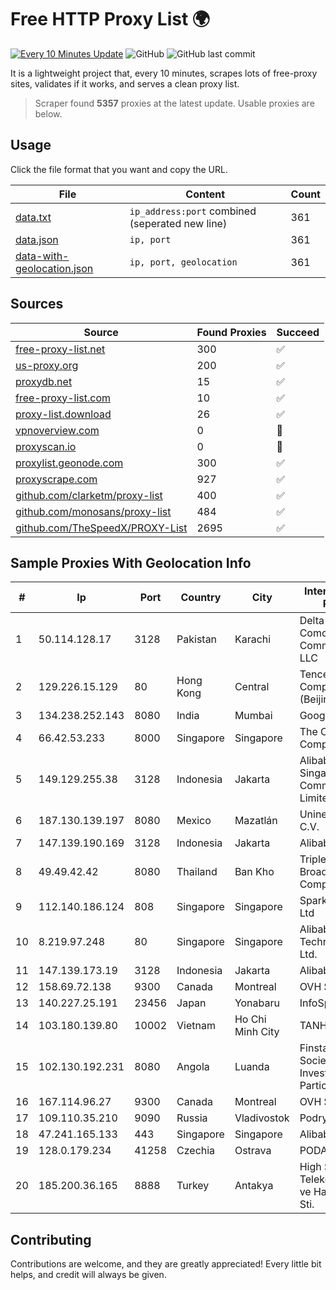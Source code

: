 
# Free HTTP Proxy List 🌍

[![Every 10 Minutes Update](https://github.com/mertguvencli/http-proxy-list/actions/workflows/main.yml/badge.svg?branch=main)](https://github.com/mertguvencli/http-proxy-list/actions/workflows/main.yml)
![GitHub](https://img.shields.io/github/license/mertguvencli/http-proxy-list)
![GitHub last commit](https://img.shields.io/github/last-commit/mertguvencli/http-proxy-list)

It is a lightweight project that, every 10 minutes, scrapes lots of free-proxy sites, validates if it works, and serves a clean proxy list.


> Scraper found **5357** proxies at the latest update. Usable proxies are below.

## Usage

Click the file format that you want and copy the URL.


|File|Content|Count|
|----|-------|-----|
|[data.txt](https://raw.githubusercontent.com/mertguvencli/http-proxy-list/main/proxy-list/data.txt)|`ip_address:port` combined (seperated new line)|361|
|[data.json](https://raw.githubusercontent.com/mertguvencli/http-proxy-list/main/proxy-list/data.json)|`ip, port`|361|
|[data-with-geolocation.json](https://raw.githubusercontent.com/mertguvencli/http-proxy-list/main/proxy-list/data-with-geolocation.json)|`ip, port, geolocation`|361|

## Sources

|Source|Found Proxies|Succeed|
|------|-------------|-------|
|[free-proxy-list.net](https://free-proxy-list.net)|300|✅|
|[us-proxy.org](https://www.us-proxy.org)|200|✅|
|[proxydb.net](http://proxydb.net)|15|✅|
|[free-proxy-list.com](https://free-proxy-list.com/?page=&port=&type%5B%5D=http&type%5B%5D=https&up_time=0&search=Search)|10|✅|
|[proxy-list.download](https://www.proxy-list.download/HTTP)|26|✅|
|[vpnoverview.com](https://vpnoverview.com/privacy/anonymous-browsing/free-proxy-servers)|0|🚫|
|[proxyscan.io](https://www.proxyscan.io)|0|🚫|
|[proxylist.geonode.com](https://proxylist.geonode.com/api/proxy-list?limit=300&page=1&sort_by=lastChecked&sort_type=desc&protocols=http,https)|300|✅|
|[proxyscrape.com](https://api.proxyscrape.com/v2/?request=displayproxies&protocol=http&timeout=10000&country=all&ssl=all&anonymity=all)|927|✅|
|[github.com/clarketm/proxy-list](https://raw.githubusercontent.com/clarketm/proxy-list/master/proxy-list-raw.txt)|400|✅|
|[github.com/monosans/proxy-list](https://raw.githubusercontent.com/monosans/proxy-list/main/proxies/http.txt)|484|✅|
|[github.com/TheSpeedX/PROXY-List](https://raw.githubusercontent.com/TheSpeedX/PROXY-List/master/http.txt)|2695|✅|


## Sample Proxies With Geolocation Info

|#|Ip|Port|Country|City|Internet Service Provider|
|-|--|----|-------|----|-------------------------|
|1|50.114.128.17|3128|Pakistan|Karachi|Delta Centric LLC, Comcast Cable Communications, LLC|
|2|129.226.15.129|80|Hong Kong|Central|Tencent Cloud Computing (Beijing) Co|
|3|134.238.252.143|8080|India|Mumbai|Google LLC|
|4|66.42.53.233|8000|Singapore|Singapore|The Constant Company|
|5|149.129.255.38|3128|Indonesia|Jakarta|Alibaba.com Singapore E-Commerce Private Limited|
|6|187.130.139.197|8080|Mexico|Mazatlán|Uninet S.A. de C.V.|
|7|147.139.190.169|3128|Indonesia|Jakarta|Alibaba.com LLC|
|8|49.49.42.42|8080|Thailand|Ban Kho|Triple T Broadband Public Company Limited|
|9|112.140.186.124|808|Singapore|Singapore|Sparkstation Pte Ltd|
|10|8.219.97.248|80|Singapore|Singapore|Alibaba (US) Technology Co., Ltd.|
|11|147.139.173.19|3128|Indonesia|Jakarta|Alibaba.com LLC|
|12|158.69.72.138|9300|Canada|Montreal|OVH SAS|
|13|140.227.25.191|23456|Japan|Yonabaru|InfoSphere|
|14|103.180.139.80|10002|Vietnam|Ho Chi Minh City|TANHOANGVINA|
|15|102.130.192.231|8080|Angola|Luanda|Finstar - Sociedade de Investimento e Participacoes S.A|
|16|167.114.96.27|9300|Canada|Montreal|OVH SAS|
|17|109.110.35.210|9090|Russia|Vladivostok|Podryad Nets|
|18|47.241.165.133|443|Singapore|Singapore|Alibaba.com LLC|
|19|128.0.179.234|41258|Czechia|Ostrava|PODA a.s.|
|20|185.200.36.165|8888|Turkey|Antakya|High Speed Telekomunikasyon ve Hab. Hiz. Ltd. Sti.|



## Contributing

Contributions are welcome, and they are greatly appreciated! Every
little bit helps, and credit will always be given.

